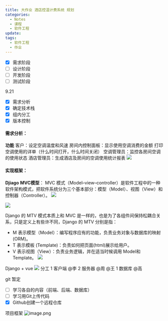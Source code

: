 ```yaml
---
title: 大作业 酒店控温计费系统 规划
categories:
  - Notes
  - 课程
  - 软件工程
update: 
tags:
  - 软件工程
  - 作业
---
```

- [x] 需求阶段
- [ ] 设计阶段
- [ ] 开发阶段
- [ ] 测试阶段

9.21
- [x] 需求分析
- [x] 确定技术栈
- [x] 组内分工
- [x] 版本控制
#### 需求分析：
**功能**
客户：设定空调温度和风速
房间内控制面板：显示使用空调消费的金额
打印空调使用的详单（什么时间打开，什么时间关闭）
空调管理员：监控各房间空调的使用状态
酒店管理员：生成酒店及房间的空调使用统计报表
![](https://cdn.jsdelivr.net/gh/zhengyangWang1/image@main/img/20230923234400.png)


#### 实现框架：

**Djiago**
**MVC模型**：
MVC 模式（Model–view–controller）是软件工程中的一种软件架构模式，把软件系统分为三个基本部分：模型（Model）、视图（View）和控制器（Controller）。
![](https://cdn.jsdelivr.net/gh/zhengyangWang1/image@main/img/20230923234417.png)

![](https://cdn.jsdelivr.net/gh/zhengyangWang1/image@main/img/20230923234432.png)

Django 的 MTV 模式本质上和 MVC 是一样的，也是为了各组件间保持松耦合关系，只是定义上有些许不同，Django 的 MTV 分别是指：

- M 表示模型（Model）：编写程序应有的功能，负责业务对象与数据库的映射(ORM)。
- T 表示模板 (Template)：负责如何把页面(html)展示给用户。
- V 表示视图（View）：负责业务逻辑，并在适当时候调用 Model和 Template。
![](https://cdn.jsdelivr.net/gh/zhengyangWang1/image@main/img/20230923234456.png)

Django + vue
![](https://cdn.jsdelivr.net/gh/zhengyangWang1/image@main/img/20230921154013.png)
分工
1 客户端 @李
2 服务器 @周 @王
1 数据库 @高

git 暂定

- [ ] 学习各自的内容（前端、后端、数据库）
- [ ] 学习用Git上传代码
- [x] Github创建一个远程仓库

项目框架
![image.png](https://cdn.jsdelivr.net/gh/zhengyangWang1/image@main/img/20231010102445.png)
